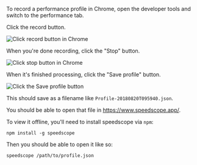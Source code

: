 To record a performance profile in Chrome, open the developer tools and switch to the performance tab.

Click the record button.

![Click record button in Chrome](https://i.imgur.com/wTKhKOD.png)

When you're done recording, click the "Stop" button.

![Click stop button in Chrome](https://i.imgur.com/Mlddiac.png)

When it's finished processing, click the "Save profile" button.

![Click the Save profile button](https://i.imgur.com/8KVUPWl.png)

This should save as a filename like `Profile-20180820T095940.json`.

You should be able to open that file in https://www.speedscope.app/.

To view it offline, you'll need to install speedscope via `npm`:

```
npm install -g speedscope
```

Then you should be able to open it like so:

```
speedscope /path/to/profile.json
```